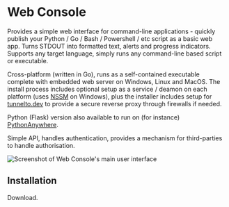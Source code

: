 # Web Console
Provides a simple web interface for command-line applications - quickly publish your Python / Go / Bash / Powershell / etc script as a basic web app. Turns STDOUT into formatted text, alerts and progress indicators. Supports any target language, simply runs any command-line based script or executable.

Cross-platform (written in Go), runs as a self-contained executable complete with embedded web server on Windows, Linux and MacOS. The install process includes optional setup as a service / deamon on each platform (uses [NSSM](https://nssm.cc/) on Windows), plus the installer includes setup for [tunnelto.dev](https://tunnelto.dev/) to provide a secure reverse proxy through firewalls if needed.

Python (Flask) version also available to run on (for instance) [PythonAnywhere](https://www.pythonanywhere.com/).

Simple API, handles authentication, provides a mechanism for third-parties to handle authorisation.

![Screenshot of Web Console's main user interface](https://raw.githubusercontent.com/dhicks6345789/web-console/master/docs/example1.png)

## Installation

Download.
